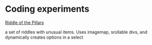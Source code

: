 <h1>Coding experiments </h1>

<a href="https://hawthy23.github.io/Riddles/RuinsMap.html"> Riddle of the Pillars </a>
         <p>a set of riddles with unusual items. Uses imagemap, srollable divs, and dynamically creates options in a select </p>
